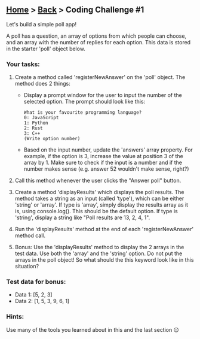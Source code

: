 ## [Home](../../../README.md) > [Back](lesson.md) > Coding Challenge #1

Let's build a simple poll app!

A poll has a question, an array of options from which people can choose, and an array with the number of replies for each option. This data is stored in the starter 'poll' object below.

### Your tasks:

1. Create a method called 'registerNewAnswer' on the 'poll' object. The method does 2 things:
   - Display a prompt window for the user to input the number of the selected option. The prompt should look like this:
     ```
     What is your favourite programming language?
     0: JavaScript
     1: Python
     2: Rust
     3: C++
     (Write option number)
     ```
   - Based on the input number, update the 'answers' array property. For example, if the option is 3, increase the value at position 3 of the array by 1. Make sure to check if the input is a number and if the number makes sense (e.g. answer 52 wouldn't make sense, right?)
2. Call this method whenever the user clicks the "Answer poll" button.
3. Create a method 'displayResults' which displays the poll results. The method takes a string as an input (called 'type'), which can be either 'string' or 'array'. If type is 'array', simply display the results array as it is, using console.log(). This should be the default option. If type is 'string', display a string like "Poll results are 13, 2, 4, 1".

4. Run the 'displayResults' method at the end of each 'registerNewAnswer' method call.

5. Bonus: Use the 'displayResults' method to display the 2 arrays in the test data. Use both the 'array' and the 'string' option. Do not put the arrays in the poll object! So what should the this keyword look like in this situation?

### Test data for bonus:

- Data 1: [5, 2, 3]
- Data 2: [1, 5, 3, 9, 6, 1]

### Hints:

Use many of the tools you learned about in this and the last section 😉

```

```
